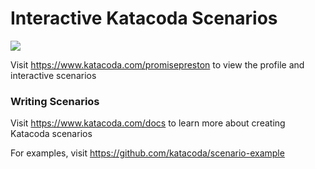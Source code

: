 # Interactive Katacoda Scenarios

[![](http://shields.katacoda.com/katacoda/promisepreston/count.svg)](https://www.katacoda.com/promisepreston "Get your profile on Katacoda.com")

Visit https://www.katacoda.com/promisepreston to view the profile and interactive scenarios

### Writing Scenarios
Visit https://www.katacoda.com/docs to learn more about creating Katacoda scenarios

For examples, visit https://github.com/katacoda/scenario-example
